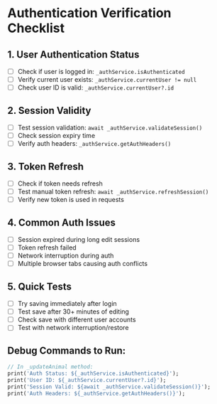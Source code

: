 # Authentication Verification Checklist

## 1. User Authentication Status
- [ ] Check if user is logged in: `_authService.isAuthenticated`
- [ ] Verify current user exists: `_authService.currentUser != null`
- [ ] Check user ID is valid: `_authService.currentUser?.id`

## 2. Session Validity
- [ ] Test session validation: `await _authService.validateSession()`
- [ ] Check session expiry time
- [ ] Verify auth headers: `_authService.getAuthHeaders()`

## 3. Token Refresh
- [ ] Check if token needs refresh
- [ ] Test manual token refresh: `await _authService.refreshSession()`
- [ ] Verify new token is used in requests

## 4. Common Auth Issues
- [ ] Session expired during long edit sessions
- [ ] Token refresh failed
- [ ] Network interruption during auth
- [ ] Multiple browser tabs causing auth conflicts

## 5. Quick Tests
- [ ] Try saving immediately after login
- [ ] Test save after 30+ minutes of editing
- [ ] Check save with different user accounts
- [ ] Test with network interruption/restore

## Debug Commands to Run:
```dart
// In _updateAnimal method:
print('Auth Status: ${_authService.isAuthenticated}');
print('User ID: ${_authService.currentUser?.id}');
print('Session Valid: ${await _authService.validateSession()}');
print('Auth Headers: ${_authService.getAuthHeaders()}');
```

